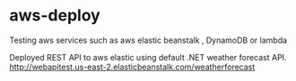 # aws-deploy
Testing aws services such as aws elastic beanstalk , DynamoDB or lambda

Deployed REST API to aws elastic using default .NET weather forecast API. http://webapitest.us-east-2.elasticbeanstalk.com/weatherforecast

